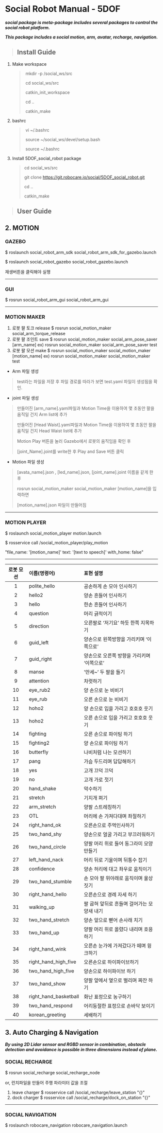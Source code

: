 # Social Robot Manual - 5DOF

***social package is meta-package includes several packages to control the social robot platform.*** 

***This package includes a social motion, arm, avatar, recharge, navigation.*** 


> ## Install Guide

1. Make workspace

   > ​	mkdir -p /social_ws/src
   >
   > ​	cd social_ws/src
   >
   > ​	catkin_init_workspace
   >
   > ​	cd ..
   >
   > ​	catkin_make

2. bashrc

   > ​	vi ~/.bashrc
   >
   > ​	source ~/social_ws/devel/setup.bash
   >
   > ​	source ~/.bashrc

3. Install 5DOF_social_robot package

   > cd social_ws/src
   >
   > git clone https://git.robocare.io/social/5DOF_social_robot.git
   >
   > cd .. 
   >
   > catkin_make



> ## User Guide

## 2. MOTION

### GAZEBO 

$ roslaunch social_robot_arm_sdk social_robot_arm_sdk_for_gazebo.launch

$ roslaunch social_robot_gazebo social_robot_gazebo.launch 

재생버튼을 클릭해야 실행

---

### GUI

$ rosrun social_robot_arm_gui social_robot_arm_gui

---

### MOTION MAKER


1. 로봇 팔 토크 release
	$ rosrun social_motion_maker social_arm_torque_release
2. 로봇 팔 조인트 save
	$ rosrun social_motion_maker social_arm_pose_saver [arm_name]
	ex) rosrun social_motion_maker social_arm_pose_saver test
3. 로봇 팔 모션 make
	$ rosrun social_motion_maker social_motion_maker [motion_name]
	ex) rosrun social_motion_maker social_motion_maker test 


* Arm 파일 생성

> test라는 파일을 저장 후 파일 경로를 따라가 보면 test.yaml 파일이 생성됨을 확인.

* joint 파일 생성


> 만들어진 [arm_name].yaml파일과 Motion Time을 이용하여 몇 초동안 팔을 움직일 건지 Arm list에 추가
>
> 만들어진 [Head Waist].yaml파일과 Motion Time을 이용하여 몇 초동안 팔을 움직일 건지 Head Waist list에 추가
>
> Motion Play 버튼을 눌러 Gazebo에서 로봇의 움직임을 확인 후
>
> [joint_Name].joint를 write한 후 Play and Save 버튼 클릭

* Motion 파일 생성


> [avata_name].json , [led_name].json, [joint_name].joint 이름을 같게 한 후
>
>  rosrun social_motion_maker social_motion_maker [motion_name]을 입력하면
>
> [motion_name].json 파일이 만들어짐

---

### MOTION PLAYER

 
$ roslaunch social_motion_player motion.launch

$ rosservice call /social_motion_player/play_motion 

"file_name: '[motion_name]'
text: '[text to speech]'
with_home: false"


---

| 로봇 모션 | 이름(명령어)          | 표현 설명                                  |
| :-------: | :-------------------- | :----------------------------------------- |
|     1     | polite_hello          | 공손하게 손 모아 인사하기                  |
|     2     | hello2                | 양손 흔들어 인사하기                       |
|     3     | hello                 | 한손 흔들어 인사하기                       |
|     4     | question              | 머리 긁적이기                              |
|     5     | direction             | 오른팔로 ‘저기요’ 하듯 한쪽 지목하기       |
|     6     | guid_left             | 양손으로 왼쪽방향을 가리키며 ‘이쪽으로’    |
|     7     | guid_right            | 양손으로 오른쪽 방향을 가리키며 ‘이쪽으로’ |
|     8     | manse                 | '만세~’ 두 팔을 들기                       |
|     9     | attention             | 차렷하기                                   |
|    10     | eye_rub2              | 양 손으로 눈 비비기                        |
|    11     | eye_rub               | 오른 손으로 눈 비비기                      |
|    12     | hoho2                 | 양 손으로 입을 가리고 호호호 웃기          |
|    13     | hoho2                 | 오른 손으로 입을 가리고 호호호 웃기        |
|    14     | fighting              | 오른 손으로 파이팅 하기                    |
|    15     | fighting2             | 양 손으로 파이팅 하기                      |
|    16     | butterfly             | 나비처럼 나는 모션하기                     |
|    17     | pang                  | 가슴 두드리며 답답해하기                   |
|    18     | yes                   | 고개 끄덕 끄덕                             |
|    19     | no                    | 고개 가로 젓기                             |
|    20     | hand_shake            | 악수하기                                   |
|    21     | stretch               | 기지개 펴기                                |
|    22     | arm_stretch           | 양팔 스트레칭하기                          |
|    23     | OTL                   | 머리에 손 가져다대며 좌절하기              |
|    24     | right_hand_ok         | 오른손으로 주먹인사하기                    |
|    25     | two_hand_shy          | 양손으로 얼굴 가리고 부끄러워하기          |
|    26     | two_hand_circle       | 양팔 머리 위로 들어 동그라미 모양 만들기   |
|    27     | left_hand_nack        | 머리 뒤로 기울이며 뒤통수 잡기             |
|    28     | confidence            | 양손 허리에 대고 좌우로 움직이기           |
|    29     | two_hand_stumble      | 손 모아 팔 위아래로 움직이며 울상짓기      |
|    30     | right_hand_hello      | 오른손으로 경례 자세 하기                  |
|    31     | walking_up            | 팔 굽혀 앞뒤로 흔들며 걸어가는 모양새 내기 |
|    32     | two_hand_stretch      | 양손 앞으로 뻗어 손사래 치기               |
|    33     | two_hand_up           | 양팔 머리 위로 올렸다 내리며 호응하기      |
|    34     | right_hand_wink       | 오른손 눈가에 가져갔다가 떼며 윙크하기     |
|    35     | right_hand_high_five  | 오른손으로 하이파이브하기                  |
|    36     | two_hand_high_five    | 양손으로 하이파이브 하기                   |
|    37     | two_hand_show         | 양팔 앞에서 옆으로 벌리며 짜잔 하기        |
|    38     | right_hand_basketball | 화난 표정으로 농구하기                     |
|    39     | two_hand_respond      | 어리둥절한 표정으로 손바닥 보이기          |
|    40     | korean_greeting       | 세배하기                                   |



## 3. Auto Charging & Navigation

***By using 2D Lidar sensor and RGBD sensor in combination, obstacle detection and avoidance is possible in three dimensions instead of plane.***

### SOCIAL RECHARGE


$ rosrun social_recharge social_recharge_node


or, 런치파일을 만들어 주행 파라미터 값을 조절


<launch>
        <node name="social_recharge_node" pkg="social_recharge" type="social_recharge_node" output="screen">
                <param name="tarket_distance" value="0.4"/>
                <param name="trans_threshold" value="0.03"/>
                <param name="angle_threshold" value="5.0"/>
                <param name="min_x" value="0.0"/>
                <param name="max_x" value="2.0"/>
                <param name="min_y" value="-1.0"/>
                <param name="max_y" value="1.0"/>
                <param name="leave_distance" value="0.7"/>
        </node>
</launch>     



1. leave charger
	$ rosservice call /social_recharge/leave_station "{}"
2. dock charger
	$ rosservice call /social_recharge/dock_on_station "{}"




---

### SOCIAL NAVIGATION


$ roslaunch robocare_navigation robocare_navigation.launch


